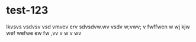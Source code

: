 # test-123
lkvsvs 
vsdvsv
vsd
vmvev erv
sdvsdvw.wv
vsdv w;vwv; v
fwffwen w wj kjw 
wef
wefwe
ew
fw
,vv
v
w
v
wv
